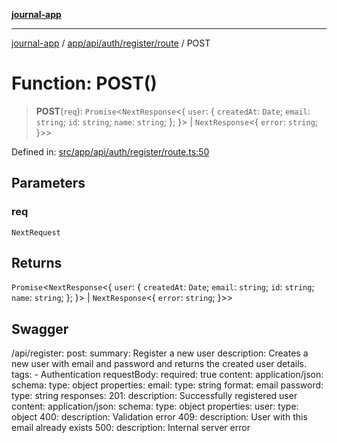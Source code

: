 [**journal-app**](../../../../../../README.md)

***

[journal-app](../../../../../../modules.md) / [app/api/auth/register/route](../README.md) / POST

# Function: POST()

> **POST**(`req`): `Promise`\<`NextResponse`\<\{ `user`: \{ `createdAt`: `Date`; `email`: `string`; `id`: `string`; `name`: `string`; \}; \}\> \| `NextResponse`\<\{ `error`: `string`; \}\>\>

Defined in: [src/app/api/auth/register/route.ts:50](https://github.com/FullStackExam/shamiri-journaling/blob/2429a79bf524ec1d1bc42e8c42aa2b20457e1d23/src/app/api/auth/register/route.ts#L50)

## Parameters

### req

`NextRequest`

## Returns

`Promise`\<`NextResponse`\<\{ `user`: \{ `createdAt`: `Date`; `email`: `string`; `id`: `string`; `name`: `string`; \}; \}\> \| `NextResponse`\<\{ `error`: `string`; \}\>\>

## Swagger

/api/register:
  post:
    summary: Register a new user
    description: Creates a new user with email and password and returns the created user details.
    tags:
      - Authentication
    requestBody:
      required: true
      content:
        application/json:
          schema:
            type: object
            properties:
              email:
                type: string
                format: email
              password:
                type: string
    responses:
      201:
        description: Successfully registered user
        content:
          application/json:
            schema:
              type: object
              properties:
                user:
                  type: object
      400:
        description: Validation error
      409:
        description: User with this email already exists
      500:
        description: Internal server error
